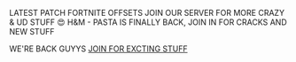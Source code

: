 LATEST PATCH FORTNITE OFFSETS
JOIN OUR SERVER FOR MORE CRAZY & UD STUFF 😍
H&M - PASTA IS FINALLY BACK, JOIN IN FOR CRACKS AND NEW STUFF

WE'RE BACK GUYYS [JOIN FOR EXCTING STUFF](https://discord.gg/hmpasta)
